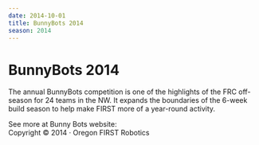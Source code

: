 ```yaml
---
date: 2014-10-01
title: BunnyBots 2014
season: 2014
---
```


# BunnyBots 2014

The annual BunnyBots competition is one of the highlights of the FRC off-season for 24 teams in the NW. It expands the boundaries of the 6-week build season to help make FIRST more of a year-round activity.

See more at Bunny Bots website:
</br > Copyright © 2014 · Oregon FIRST Robotics
